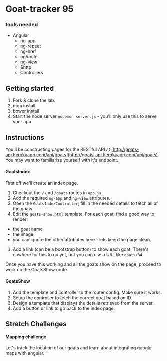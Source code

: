 # Goat-tracker 95

### tools needed

* Angular
  - ng-app
  - ng-repeat
  - ng-href
  - ngRoute
  - ng-view
  - $http
  - Controllers 

  
  
  
## Getting started
 
1. Fork & clone the lab.
1. npm install
1. bower install
1. Start the node server `nodemon server.js` - you'll only use this to serve your app.

## Instructions

You'll be constructing pages for the RESTful API at [http://goats-api.herokuapp.com/api/goats](http://goats-api.herokuapp.com/api/goats).  You may want to familiarize yourself with it's endpoint.


#### GoatsIndex

First off we'll create an index page.

1. Checkout the `/` and `/goats` routes in `app.js`.
1. Add the required `ng-app` and `ng-view` attributes.
1. Open the `GoatsIndexController`; fill in the needed details to fetch all of the goats.
1. Edit the `goats-show.html` template.  For each goat, find a good way to render:
  * the goat name
  * the image
  * you can ignore the other attributes here - lets keep the page clean.
1. Add a link (can be a bootstrap button) to show each goat.  There's nowhere for this to go yet, but you can use a URL like `goats/34`
  
Once you have this working and all the goats show on the page, proceed to work on the GoatsShow route.

#### GoatsShow

1. Add the template and controller to the router config.  Make sure it works.
1. Setup the controller to fetch the correct goat based on ID.
1. Design a template that displays the details retrieved from the server.
1. Add a button or link to go back to the index page.  

## Stretch Challenges

#### Mapping challenge

Let's track the location of our goats and learn about integrating google maps with angular.  


